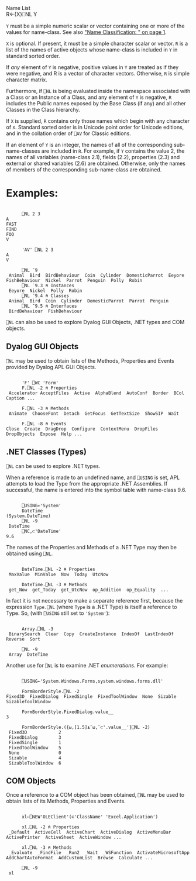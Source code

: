 <div class="heading">
  <div class="name">Name List</div>
  <div class="command">R←{X}⎕NL Y</div>
</div>

`Y` must be a simple numeric scalar or vector containing one or more of the values for name-class.  See also ["Name Classification: " on page 1](/nc.md#NameClassification).

`X` is optional. If present, it must be a simple character scalar or vector. `R` is a list of the names of active objects whose name-class is included in `Y` in standard sorted order.

If *any* element of `Y` is negative, positive values in `Y` are treated as if they were negative, and R is a vector of character vectors. Otherwise, `R` is simple character matrix.

Furthermore, if `⎕NL` is being evaluated inside the namespace associated with a Class or an Instance of a Class, and any element of `Y` is negative, `R` includes the Public names exposed by the Base Class (if any) and all other Classes in the Class hierarchy.

If `X` is supplied, `R` contains only those names which begin with any character of `X`. Standard sorted order is in Unicode point order for Unicode editions, and in the collation order of `⎕AV` for Classic editions.

If an element of `Y` is an integer, the names of all of the corresponding sub-name-classes are included in `R`. For example, if `Y` contains the value 2, the names of all variables (name-class 2.1), fields (2.2), properties (2.3) and external or shared variables (2.6) are obtained. Otherwise, only the names of members of the corresponding sub-name-class are obtained.

# Examples:
```apl

      ⎕NL 2 3
A
FAST
FIND
FOO
V

      'AV' ⎕NL 2 3
A
V

      ⎕NL ¯9
 Animal  Bird  BirdBehaviour  Coin  Cylinder  DomesticParrot  Eeyore  FishBehaviour  Nickel  Parrot  Penguin  Polly  Robin 
      ⎕NL ¯9.3 ⍝ Instances
 Eeyore  Nickel  Polly  Robin 
      ⎕NL ¯9.4 ⍝ Classes
 Animal  Bird  Coin  Cylinder  DomesticParrot  Parrot  Penguin
      ⎕NL ¯9.5 ⍝ Interfaces
 BirdBehaviour  FishBehaviour
```

`⎕NL` can also be used to explore Dyalog GUI Objects, .NET types and COM objects.

## Dyalog GUI Objects

`⎕NL` may be used to obtain lists of the Methods, Properties and Events provided by Dyalog APL GUI Objects.
```apl

      'F' ⎕WC 'Form'
      F.⎕NL -2 ⍝ Properties
 Accelerator AcceptFiles  Active  AlphaBlend  AutoConf  Border  BCol  Caption ...

      F.⎕NL -3 ⍝ Methods
 Animate  ChooseFont  Detach  GetFocus  GetTextSize  ShowSIP  Wait

      F.⎕NL -8 ⍝ Events
Close  Create  DragDrop  Configure  ContextMenu  DropFiles  DropObjects  Expose  Help ...
```

## .NET Classes (Types)

`⎕NL` can be used to explore .NET types.

When a reference is made to an undefined name, and `⎕USING` is set, APL attempts to load the Type from the appropriate .NET Assemblies. If successful, the name is entered into the symbol table with name-class 9.6.
```apl

      ⎕USING←'System'
      DateTime
(System.DateTime)
      ⎕NL -9
 DateTime
      ⎕NC,⊂'DateTime'
9.6
```

The names of the Properties and Methods of a .NET Type may then be obtained using `⎕NL`.
```apl

      DateTime.⎕NL -2 ⍝ Properties
 MaxValue  MinValue  Now  Today  UtcNow 

      DateTime.⎕NL -3 ⍝ Methods
 get_Now  get_Today  get_UtcNow  op_Addition  op_Equality  ...
```

In fact it is not necessary to make a separate reference first, because the expression `Type.⎕NL` (where `Type` is a .NET Type) is itself a reference to Type. So, (with `⎕USING` still set to `'System'`):
```apl

      Array.⎕NL -3
 BinarySearch  Clear  Copy  CreateInstance  IndexOf  LastIndexOf  Reverse  Sort

      ⎕NL -9
 Array  DateTime
```

Another use for `⎕NL` is to examine .NET *enumerations*. For example:
```apl

      ⎕USING←'System.Windows.Forms,system.windows.forms.dll'

      FormBorderStyle.⎕NL -2
Fixed3D  FixedDialog  FixedSingle  FixedToolWindow  None  Sizable  SizableToolWindow 

      FormBorderStyle.FixedDialog.value__
3

      FormBorderStyle.({⍵,[1.5]⍎¨⍵,¨⊂'.value__'}⎕NL -2)
 Fixed3D            2
 FixedDialog        3
 FixedSingle        1
 FixedToolWindow    5
 None               0
 Sizable            4
 SizableToolWindow  6
```

## COM Objects

Once a reference to a COM object has been obtained, `⎕NL` may be used to obtain lists of its Methods, Properties and Events.
```apl

      xl←⎕NEW'OLEClient'(⊂'ClassName' 'Excel.Application')

      xl.⎕NL -2 ⍝ Properties
 _Default  ActiveCell  ActiveChart  ActiveDialog  ActiveMenuBar  ActivePrinter  ActiveSheet  ActiveWindow ...

      xl.⎕NL -3 ⍝ Methods
 _Evaluate  _FindFile  _Run2  _Wait  _WSFunction  ActivateMicrosoftApp  AddChartAutoFormat  AddCustomList  Browse  Calculate ...

      ⎕NL -9
 xl
```
